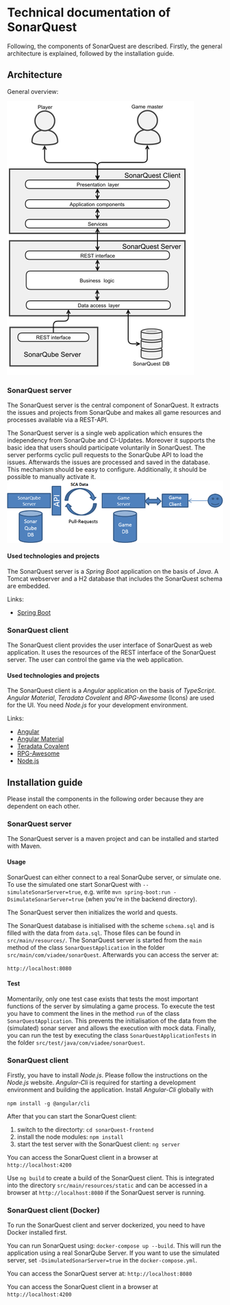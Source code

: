 # Technical documentation of SonarQuest
Following, the components of SonarQuest are described.
Firstly, the general architecture is explained, followed by the installation guide.

## Architecture
General overview:

![Architecture](docs/images/architecture.png)

### SonarQuest server

The SonarQuest server is the central component of SonarQuest. It extracts the issues and projects from SonarQube and makes all game resources and processes available via a REST-API.

The SonarQuest server is a single web application which ensures the independency from SonarQube and CI-Updates. Moreover it supports the basic idea that users should participate voluntarily in SonarQuest.
The server performs cyclic pull requests to the SonarQube API to load the issues. Afterwards the issues are processed and saved in the database. This mechanism should be easy to configure. Additionally, it should be possible to manually activate it.
![SonarQuestServer](docs/images/sonarquestserver.png)


#### Used technologies and projects
The SonarQuest server is a *Spring Boot* application on the basis of *Java*. A Tomcat webserver and a H2 database that includes the SonarQuest schema are embedded.

Links:
* [Spring Boot](https://projects.spring.io/spring-boot/)

### SonarQuest client

The SonarQuest client provides the user interface of SonarQuest as web application.
It uses the resources of the REST interface of the SonarQuest server.
The user can control the game via the web application.

#### Used technologies and projects
The SonarQuest client is a *Angular* application on the basis of *TypeScript*. *Angular Material*, *Teradata Covalent* and *RPG-Awesome* (Icons) are used for the UI. You need *Node.js* for your development environment.

Links:
* [Angular](https://angular.io)
* [Angular Material](https://material.angular.io)
* [Teradata Covalent](https://teradata.github.io/covalent/#/)
* [RPG-Awesome](https://nagoshiashumari.github.io/Rpg-Awesome/)
* [Node.js](https://nodejs.org/en/)

## Installation guide
Please install the components in the following order because they are dependent on each other.

### SonarQuest server

The SonarQuest server is a maven project and can be installed and started with Maven.

#### Usage

SonarQuest can either connect to a real SonarQube server, or simulate one. To use the simulated one start SonarQuest with `--simulateSonarServer=true`, e.g. write `mvn spring-boot:run -DsimulateSonarServer=true` (when you're in the backend directory).

The SonarQuest server then initializes the world and quests.

The SonarQuest database is initialised with the scheme `schema.sql` and is filled with the data from `data.sql`.
Those files can be found in `src/main/resources/`.
The SonarQuest server is started from the `main` method of the class `SonarQuestApplication` in the folder `src/main/com/viadee/sonarQuest`.
Afterwards you can access the server at:

`http://localhost:8080`

#### Test
Momentarily, only one test case exists that tests the most important functions of the server by simulating a game process.
To execute the test you have to comment the lines in the method `run` of the class `SonarQuestApplication`.
This prevents the initialisation of the data from the (simulated) sonar server and allows the execution with mock data.
Finally, you can run the test by executing the class `SonarQuestApplicationTests` in the folder `src/test/java/com/viadee/sonarQuest`.


### SonarQuest client

Firstly, you have to install *Node.js*. Please follow the instructions on the *Node.js* website.
*Angular-Cli* is required for starting a development environment and building the application.
Install *Angular-Cli* globally with

`npm install -g @angular/cli`

After that you can start the SonarQuest client:
1. switch to the directorty: `cd sonarQuest-frontend`
2. install the node modules: `npm install`
3. start the test server with the SonarQuest client: `ng server`

You can access the SonarQuest client in a browser at `http://localhost:4200`

Use `ng build` to create a build of the SonarQuest client. This is integrated into the directory `src/main/resources/static` and can be accessed in a browser at `http://localhost:8080` if the SonarQuest server is running.

### SonarQuest client (Docker)
To run the SonarQuest client and server dockerized, you need to have Docker installed first.

You can run SonarQuest using: `docker-compose up --build`.
This will run the application using a real SonarQube Server. If you want to use the simulated server, set `-DsimulatedSonarServer=true` in the `docker-compose.yml`. 

You can access the SonarQuest server at: `http://localhost:8080`

You can access the SonarQuest client in a browser at `http://localhost:4200`

